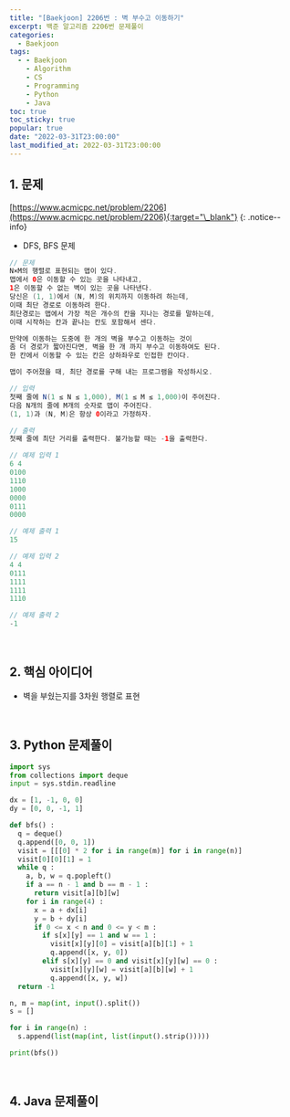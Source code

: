 ```yaml
---
title: "[Baekjoon] 2206번 : 벽 부수고 이동하기"
excerpt: 백준 알고리즘 2206번 문제풀이
categories:
  - Baekjoon
tags:
  - - Baekjoon
    - Algorithm
    - CS
    - Programming
    - Python
    - Java
toc: true
toc_sticky: true
popular: true
date: "2022-03-31T23:00:00"
last_modified_at: 2022-03-31T23:00:00
---
```


## 1. 문제

[https://www.acmicpc.net/problem/2206](https://www.acmicpc.net/problem/2206){:target="\_blank"}
{: .notice--info}

- DFS, BFS 문제

```java
// 문제
N×M의 행렬로 표현되는 맵이 있다.
맵에서 0은 이동할 수 있는 곳을 나타내고,
1은 이동할 수 없는 벽이 있는 곳을 나타낸다.
당신은 (1, 1)에서 (N, M)의 위치까지 이동하려 하는데,
이때 최단 경로로 이동하려 한다.
최단경로는 맵에서 가장 적은 개수의 칸을 지나는 경로를 말하는데,
이때 시작하는 칸과 끝나는 칸도 포함해서 센다.

만약에 이동하는 도중에 한 개의 벽을 부수고 이동하는 것이
좀 더 경로가 짧아진다면, 벽을 한 개 까지 부수고 이동하여도 된다.
한 칸에서 이동할 수 있는 칸은 상하좌우로 인접한 칸이다.

맵이 주어졌을 때, 최단 경로를 구해 내는 프로그램을 작성하시오.

// 입력
첫째 줄에 N(1 ≤ N ≤ 1,000), M(1 ≤ M ≤ 1,000)이 주어진다.
다음 N개의 줄에 M개의 숫자로 맵이 주어진다.
(1, 1)과 (N, M)은 항상 0이라고 가정하자.

// 출력
첫째 줄에 최단 거리를 출력한다. 불가능할 때는 -1을 출력한다.

// 예제 입력 1
6 4
0100
1110
1000
0000
0111
0000

// 예제 출력 1
15

// 예제 입력 2
4 4
0111
1111
1111
1110

// 예제 출력 2
-1
```

<br>

## 2. 핵심 아이디어

- 벽을 부쉈는지를 3차원 행렬로 표현

<br>

## 3. Python 문제풀이

```python
import sys
from collections import deque
input = sys.stdin.readline

dx = [1, -1, 0, 0]
dy = [0, 0, -1, 1]

def bfs() :
  q = deque()
  q.append([0, 0, 1])
  visit = [[[0] * 2 for i in range(m)] for i in range(n)]
  visit[0][0][1] = 1
  while q :
    a, b, w = q.popleft()
    if a == n - 1 and b == m - 1 :
      return visit[a][b][w]
    for i in range(4) :
      x = a + dx[i]
      y = b + dy[i]
      if 0 <= x < n and 0 <= y < m :
        if s[x][y] == 1 and w == 1 :
          visit[x][y][0] = visit[a][b][1] + 1
          q.append([x, y, 0])
        elif s[x][y] == 0 and visit[x][y][w] == 0 :
          visit[x][y][w] = visit[a][b][w] + 1
          q.append([x, y, w])
  return -1

n, m = map(int, input().split())
s = []

for i in range(n) :
  s.append(list(map(int, list(input().strip()))))

print(bfs())
```

<br>

## 4. Java 문제풀이

```java

```
